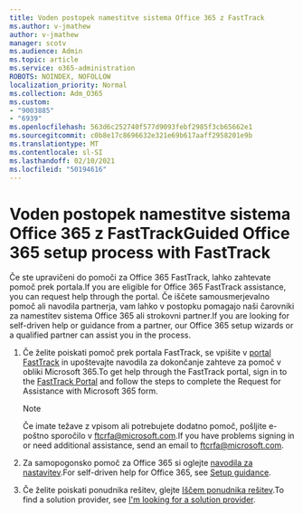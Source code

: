 ```yaml
---
title: Voden postopek namestitve sistema Office 365 z FastTrack
ms.author: v-jmathew
author: v-jmathew
manager: scotv
ms.audience: Admin
ms.topic: article
ms.service: o365-administration
ROBOTS: NOINDEX, NOFOLLOW
localization_priority: Normal
ms.collection: Adm_O365
ms.custom:
- "9003885"
- "6939"
ms.openlocfilehash: 563d6c252740f577d9093febf2985f3cb65662e1
ms.sourcegitcommit: c0b8e17c8696632e321e69b617aaff2958201e9b
ms.translationtype: MT
ms.contentlocale: sl-SI
ms.lasthandoff: 02/10/2021
ms.locfileid: "50194616"
---
```

# <a name="guided-office-365-setup-process-with-fasttrack"></a><span data-ttu-id="55a37-102">Voden postopek namestitve sistema Office 365 z FastTrack</span><span class="sxs-lookup"><span data-stu-id="55a37-102">Guided Office 365 setup process with FastTrack</span></span>

<span data-ttu-id="55a37-103">Če ste upravičeni do pomoči za Office 365 FastTrack, lahko zahtevate pomoč prek portala.</span><span class="sxs-lookup"><span data-stu-id="55a37-103">If you are eligible for Office 365 FastTrack assistance, you can request help through the portal.</span></span> <span data-ttu-id="55a37-104">Če iščete samousmerjevalno pomoč ali navodila partnerja, vam lahko v postopku pomagajo naši čarovniki za namestitev sistema Office 365 ali strokovni partner.</span><span class="sxs-lookup"><span data-stu-id="55a37-104">If you are looking for self-driven help or guidance from a partner, our Office 365 setup wizards or a qualified partner can assist you in the process.</span></span>

1. <span data-ttu-id="55a37-105">Če želite poiskati pomoč prek portala FastTrack, se vpišite v [portal FastTrack](https://go.microsoft.com/fwlink/?linkid=2125443) in upoštevajte navodila za dokončanje zahteve za pomoč v obliki Microsoft 365.</span><span class="sxs-lookup"><span data-stu-id="55a37-105">To get help through the FastTrack portal, sign in to the [FastTrack Portal](https://go.microsoft.com/fwlink/?linkid=2125443) and follow the steps to complete the Request for Assistance with Microsoft 365 form.</span></span>

    > [!NOTE]
    > <span data-ttu-id="55a37-106">Če imate težave z vpisom ali potrebujete dodatno pomoč, pošljite e-poštno sporočilo v [ftcrfa@microsoft.com](mailto:ftcrfa@microsoft.com).</span><span class="sxs-lookup"><span data-stu-id="55a37-106">If you have problems signing in or need additional assistance, send an email to [ftcrfa@microsoft.com](mailto:ftcrfa@microsoft.com).</span></span>

2. <span data-ttu-id="55a37-107">Za samopogonsko pomoč za Office 365 si oglejte [navodila za nastavitev](https://go.microsoft.com/fwlink/?linkid=2125827).</span><span class="sxs-lookup"><span data-stu-id="55a37-107">For self-driven help for Office 365, see [Setup guidance](https://go.microsoft.com/fwlink/?linkid=2125827).</span></span>
3. <span data-ttu-id="55a37-108">Če želite poiskati ponudnika rešitev, glejte [Iščem ponudnika rešitev](https://go.microsoft.com/fwlink/?linkid=2125918).</span><span class="sxs-lookup"><span data-stu-id="55a37-108">To find a solution provider, see [I'm looking for a solution provider](https://go.microsoft.com/fwlink/?linkid=2125918).</span></span>

